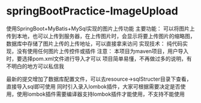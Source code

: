 # springBootPractice-ImageUpload
使用SpringBoot+MyBatis+MySql实现的图片上传功能
主要功能：
可以将图片上传到本地，也可以上传到服务器，在上传图片时，会显示将要上传图片的缩略图，数据库中存储了图片上传的上传地址，可以直接拿来访问
实现技术：
纯代码实现，没有使用任何图片上传控件或插件
注意：
本项目为maven项目，用户导入时，要选择pom.xml文件进行导入才可以
项目简单易懂，不再做过多的说明，有不明白的地方可以私信我



最新的提交增加了数据库配置文件，可以去resource->sqlStructer目录下查看，直接导入sql即可使用
同时引入录入lombok插件，大家可根据需要决定是否使用，使用lombok插件需要编译器支持lombok插件才能使用，不支持不能使用
